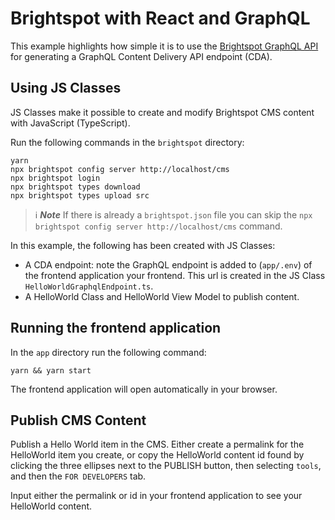 # Brightspot with React and GraphQL

This example highlights how simple it is to use the [Brightspot GraphQL API](https://www.brightspot.com/documentation/brightspot-cms-developer-guide/latest/graphql-api) for generating a GraphQL Content Delivery API endpoint (CDA).

## Using JS Classes

JS Classes make it possible to create and modify Brightspot CMS content with JavaScript (TypeScript).

Run the following commands in the `brightspot` directory:

```
yarn
npx brightspot config server http://localhost/cms
npx brightspot login
npx brightspot types download
npx brightspot types upload src
```

> ℹ️ **_Note_** If there is already a `brightspot.json` file you can skip the `npx brightspot config server http://localhost/cms` command.

In this example, the following has been created with JS Classes:

- A CDA endpoint: note the GraphQL endpoint is added to (`app/.env`) of the frontend application your frontend. This url is created in the JS Class `HelloWorldGraphqlEndpoint.ts`.
- A HelloWorld Class and HelloWorld View Model to publish content.

## Running the frontend application

In the `app` directory run the following command:

```
yarn && yarn start
```

The frontend application will open automatically in your browser.

## Publish CMS Content

Publish a Hello World item in the CMS. Either create a permalink for the HelloWorld item you create, or copy the HelloWorld content id found by clicking the three ellipses next to the PUBLISH button, then selecting `tools`, and then the `FOR DEVELOPERS` tab.

Input either the permalink or id in your frontend application to see your HelloWorld content.
